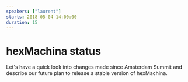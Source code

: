 ```yaml
---
speakers: ["laurent"]
starts: 2018-05-04 14:00:00
duration: 15
---
```


# hexMachina status

Let's have a quick look into changes made since Amsterdam Summit and describe our future plan to release a stable version of hexMachina.